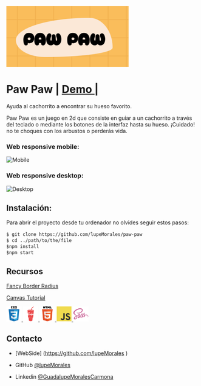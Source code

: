 ![paw paw](./src/images/logo.png)

# Paw Paw <span> | </span>  <a href="https://lupemorales.github.io/anime/" target="_blank">   Demo </a><span> | </span>
    
Ayuda al cachorrito a encontrar su hueso favorito.

Paw Paw es un juego en 2d que consiste en guiar a un cachorrito a través del teclado o mediante los botones de la interfaz hasta su hueso. ¡Cuidado! no te choques con los arbustos o perderás vida.

### Web responsive mobile:

![Mobile]()


### Web responsive desktop:

![Desktop]()

## Instalación:

Para abrir el proyecto desde tu ordenador no olvides seguir estos pasos:

```
$ git clone https://github.com/lupeMorales/paw-paw
$ cd ../path/to/the/file
$npm install
$npm start
```

## Recursos

 <a href="https://9elements.github.io/fancy-border-radius/#57.34.68.23--100.250" target="_blank">Fancy Border Radius </a>

  <a href="https://developer.mozilla.org/en-US/docs/Web/API/Canvas_API/Tutorial" target="_blank">Canvas Tutorial </a>


<p align="left"> <a href="https://www.w3schools.com/css/" target="_blank"> <img src="https://raw.githubusercontent.com/devicons/devicon/master/icons/css3/css3-original-wordmark.svg" alt="css3" width="40" height="40"/> </a> <a href="https://gulpjs.com" target="_blank"> <img src="https://raw.githubusercontent.com/devicons/devicon/master/icons/gulp/gulp-plain.svg" alt="gulp" width="40" height="40"/> </a> <a href="https://www.w3.org/html/" target="_blank"> <img src="https://raw.githubusercontent.com/devicons/devicon/master/icons/html5/html5-original-wordmark.svg" alt="html5" width="40" height="40"/> </a> <a href="https://developer.mozilla.org/en-US/docs/Web/JavaScript" target="_blank"> <img src="https://raw.githubusercontent.com/devicons/devicon/master/icons/javascript/javascript-original.svg" alt="javascript" width="40" height="40"/> </a> <a href="https://sass-lang.com" target="_blank"> <img src="https://raw.githubusercontent.com/devicons/devicon/master/icons/sass/sass-original.svg" alt="sass" width="40" height="40"/> </a> </p>



## Contacto

- [WebSide] (https://github.com/lupeMorales )

- GitHub [@lupeMorales](https://github.com/lupeMorales )
- Linkedin [@GuadalupeMoralesCarmona](https://linkedin.com/in/guadalupe-morales-carmona-817245226/ )
